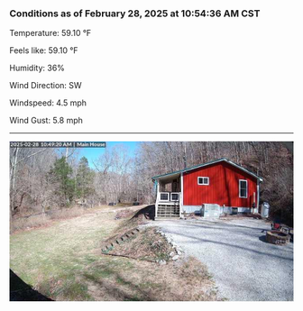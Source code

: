 ### Conditions as of February 28, 2025 at 10:54:36 AM CST 

Temperature: 59.10 &deg;F

Feels like: 59.10 &deg;F

Humidity: 36%

Wind Direction: SW

Windspeed: 4.5 mph

Wind Gust: 5.8 mph

---

<img src="./images/latest.jpeg"/>

